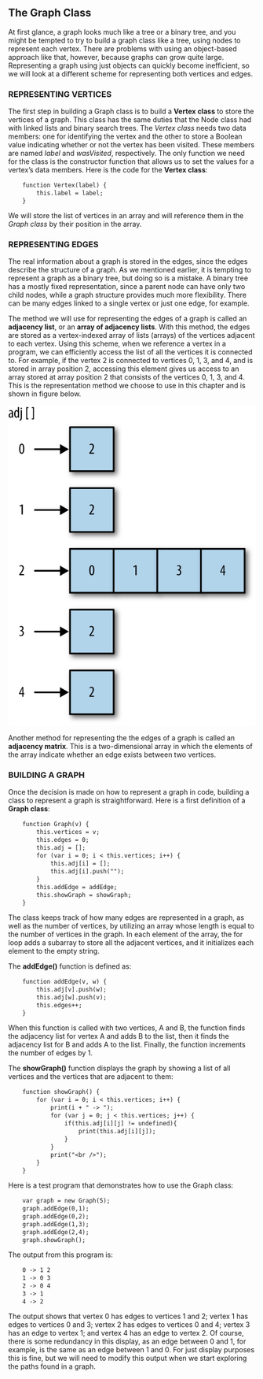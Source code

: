 ## The Graph Class

At first glance, a graph looks much like a tree or a binary tree, and you might be tempted to try to build a graph class like a tree, using nodes to represent each vertex. There are problems with using an object-based approach like that, however, because graphs can grow quite large. Representing a graph using just objects can quickly become inefficient, so we will look at a different scheme for representing both vertices and edges.

### REPRESENTING VERTICES

The first step in building a Graph class is to build a **Vertex class** to store the vertices of a graph. This class has the same duties that the Node class had with linked lists and binary search trees. The *Vertex class* needs two data members: one for identifying the vertex and the other to store a Boolean value indicating whether or not the vertex has been visited. These members are named *label* and *wasVisited*, respectively. The only function we need for the class is the constructor function that allows us to set the values for a vertex’s data members. Here is the code for the **Vertex class**:
```
    function Vertex(label) {
        this.label = label;
    }
```
We will store the list of vertices in an array and will reference them in the *Graph class* by their position in the array.

### REPRESENTING EDGES

The real information about a graph is stored in the edges, since the edges describe the structure of a graph. As we mentioned earlier, it is tempting to represent a graph as a binary tree, but doing so is a mistake. A binary tree has a mostly fixed representation, since a parent node can have only two child nodes, while a graph structure provides much more flexibility. There can be many edges linked to a single vertex or just one edge, for example.

The method we will use for representing the edges of a graph is called an **adjacency list**, or an **array of adjacency lists**. With this method, the edges are stored as a vertex-indexed array of lists (arrays) of the vertices adjacent to each vertex. Using this scheme, when we reference a vertex in a program, we can efficiently access the list of all the vertices it is connected to. For example, if the vertex 2 is connected to vertices 0, 1, 3, and 4, and is stored in array position 2, accessing this element gives us access to an array stored at array position 2 that consists of the vertices 0, 1, 3, and 4. This is the representation method we choose to use in this chapter and is shown in figure below.

![An adjacency list](../img/adjacencylist.png)

Another method for representing the the edges of a graph is called an **adjacency matrix**. This is a two-dimensional array in which the elements of the array indicate whether an edge exists between two vertices.

### BUILDING A GRAPH

Once the decision is made on how to represent a graph in code, building a class to represent a graph is straightforward. Here is a first definition of a **Graph class**:
```
    function Graph(v) {
        this.vertices = v;
        this.edges = 0;
        this.adj = [];
        for (var i = 0; i < this.vertices; i++) {
            this.adj[i] = [];
            this.adj[i].push("");
        }
        this.addEdge = addEdge;
        this.showGraph = showGraph;
    }
```
The class keeps track of how many edges are represented in a graph, as well as the number of vertices, by utilizing an array whose length is equal to the number of vertices in the graph. In each element of the array, the for loop adds a subarray to store all the adjacent vertices, and it initializes each element to the empty string.

The **addEdge()** function is defined as:
```
    function addEdge(v, w) {
        this.adj[v].push(w);
        this.adj[w].push(v);
        this.edges++;
    }
```
When this function is called with two vertices, A and B, the function finds the adjacency list for vertex A and adds B to the list, then it finds the adjacency list for B and adds A to the list. Finally, the function increments the number of edges by 1.

The **showGraph()** function displays the graph by showing a list of all vertices and the vertices that are adjacent to them:
```
    function showGraph() {
        for (var i = 0; i < this.vertices; i++) {
            print(i + " -> ");
            for (var j = 0; j < this.vertices; j++) {
                if(this.adj[i][j] != undefined){
                    print(this.adj[i][j]);
                }
            }
            print("<br />");
        }
    }
```

Here is a test program that demonstrates how to use the Graph class:
```
    var graph = new Graph(5);
    graph.addEdge(0,1);
    graph.addEdge(0,2);
    graph.addEdge(1,3);
    graph.addEdge(2,4);
    graph.showGraph();
```

The output from this program is:
```
    0 -> 1 2
    1 -> 0 3
    2 -> 0 4
    3 -> 1
    4 -> 2
```
The output shows that vertex 0 has edges to vertices 1 and 2; vertex 1 has edges to vertices 0 and 3; vertex 2 has edges to vertices 0 and 4; vertex 3 has an edge to vertex 1; and vertex 4 has an edge to vertex 2. Of course, there is some redundancy in this display, as an edge between 0 and 1, for example, is the same as an edge between 1 and 0. For just display purposes this is fine, but we will need to modify this output when we start exploring the paths found in a graph.
